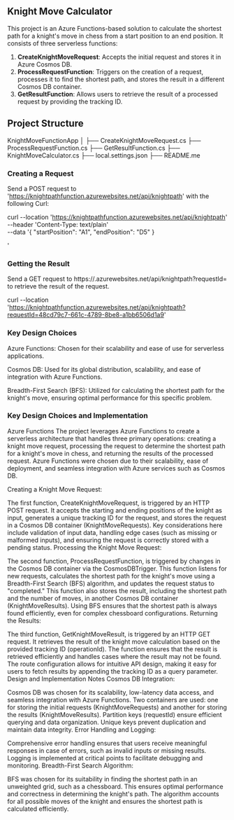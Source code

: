 
## Knight Move Calculator

This project is an Azure Functions-based solution to calculate the shortest path for a knight's move in chess from a start position to an end position. It consists of three serverless functions:
1. **CreateKnightMoveRequest**: Accepts the initial request and stores it in Azure Cosmos DB.
2. **ProcessRequestFunction**: Triggers on the creation of a request, processes it to find the shortest path, and stores the result in a different Cosmos DB container.
3. **GetResultFunction**: Allows users to retrieve the result of a processed request by providing the tracking ID.

## Project Structure

KnightMoveFunctionApp
│
├── CreateKnightMoveRequest.cs
├── ProcessRequestFunction.cs
├── GetResultFunction.cs
├── KnightMoveCalculator.cs
├── local.settings.json
├── README.me


### Creating a Request

Send a POST request to 'https://knightpathfunction.azurewebsites.net/api/knightpath' with the following Curl:

curl --location 'https://knightpathfunction.azurewebsites.net/api/knightpath' \
--header 'Content-Type: text/plain' \
--data '{
  "startPosition": "A1",
  "endPosition": "D5"
}

'

### Getting the Result

Send a GET request to https://<your-functionapp-name>.azurewebsites.net/api/knightpath?requestId=<trackingId> to retrieve the result of the request.

curl --location 'https://knightpathfunction.azurewebsites.net/api/knightpath?requestId=48cd79c7-661c-4789-8be8-a1bb6506d1a9'



### Key Design Choices

Azure Functions: Chosen for their scalability and ease of use for serverless applications.

Cosmos DB: Used for its global distribution, scalability, and ease of integration with Azure Functions.

Breadth-First Search (BFS): Utilized for calculating the shortest path for the knight's move, ensuring optimal performance for this specific problem.


### Key Design Choices and Implementation

Azure Functions
The project leverages Azure Functions to create a serverless architecture that handles three primary operations: creating a knight move request, processing the request to determine the shortest path for a knight's move in chess, and returning the results of the processed request. Azure Functions were chosen due to their scalability, ease of deployment, and seamless integration with Azure services such as Cosmos DB.

Creating a Knight Move Request:

The first function, CreateKnightMoveRequest, is triggered by an HTTP POST request. It accepts the starting and ending positions of the knight as input, generates a unique tracking ID for the request, and stores the request in a Cosmos DB container (KnightMoveRequests).
Key considerations here include validation of input data, handling edge cases (such as missing or malformed inputs), and ensuring the request is correctly stored with a pending status.
Processing the Knight Move Request:

The second function, ProcessRequestFunction, is triggered by changes in the Cosmos DB container via the CosmosDBTrigger. This function listens for new requests, calculates the shortest path for the knight's move using a Breadth-First Search (BFS) algorithm, and updates the request status to "completed."
This function also stores the result, including the shortest path and the number of moves, in another Cosmos DB container (KnightMoveResults). Using BFS ensures that the shortest path is always found efficiently, even for complex chessboard configurations.
Returning the Results:

The third function, GetKnightMoveResult, is triggered by an HTTP GET request. It retrieves the result of the knight move calculation based on the provided tracking ID (operationId). The function ensures that the result is retrieved efficiently and handles cases where the result may not be found.
The route configuration allows for intuitive API design, making it easy for users to fetch results by appending the tracking ID as a query parameter.
Design and Implementation Notes
Cosmos DB Integration:

Cosmos DB was chosen for its scalability, low-latency data access, and seamless integration with Azure Functions. Two containers are used: one for storing the initial requests (KnightMoveRequests) and another for storing the results (KnightMoveResults).
Partition keys (requestId) ensure efficient querying and data organization. Unique keys prevent duplication and maintain data integrity.
Error Handling and Logging:

Comprehensive error handling ensures that users receive meaningful responses in case of errors, such as invalid inputs or missing results. Logging is implemented at critical points to facilitate debugging and monitoring.
Breadth-First Search Algorithm:

BFS was chosen for its suitability in finding the shortest path in an unweighted grid, such as a chessboard. This ensures optimal performance and correctness in determining the knight's path.
The algorithm accounts for all possible moves of the knight and ensures the shortest path is calculated efficiently.

